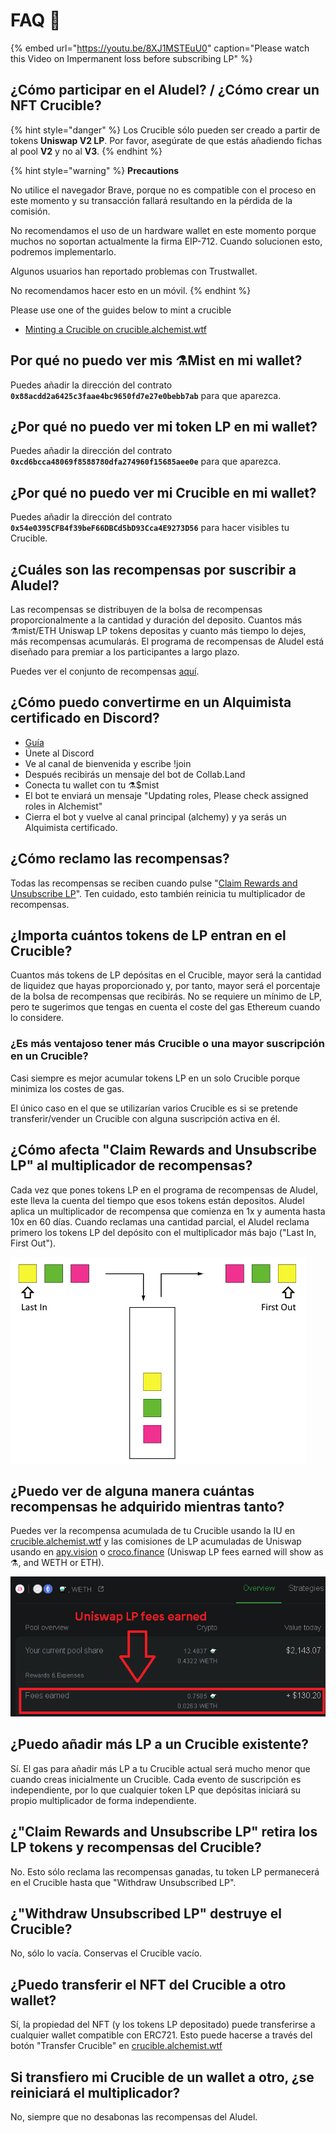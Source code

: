 # FAQ 📖

{% embed url="https://youtu.be/8XJ1MSTEuU0" caption="Please watch this Video on Impermanent loss before subscribing LP" %}

## **¿Cómo participar en el Aludel? / ¿Cómo crear un NFT Crucible?**

{% hint style="danger" %}
Los Crucible sólo pueden ser creado a partir de tokens **Uniswap V2 LP**. Por favor, asegúrate de que estás añadiendo fichas al pool **V2** y no al **V3**.
{% endhint %}

{% hint style="warning" %}
**Precautions** 

No utilice el navegador Brave, porque no es compatible con el proceso en este momento y su transacción fallará resultando en la pérdida de la comisión.

No recomendamos el uso de un hardware wallet en este momento porque muchos no soportan actualmente la firma EIP-712. Cuando solucionen esto, podremos implementarlo.

Algunos usuarios han reportado problemas con Trustwallet.

No recomendamos hacer esto en un móvil.
{% endhint %}

Please use one of the guides below to mint a crucible

* [Minting a Crucible on crucible.alchemist.wtf](guides-crucible.alchemist.wtf/)

## **Por qué no puedo ver mis ⚗️Mist en mi wallet?**

Puedes añadir la dirección del contrato **`0x88acdd2a6425c3faae4bc9650fd7e27e0bebb7ab`** para que aparezca.

## **¿Por qué no puedo ver mi token LP en mi wallet?**

Puedes añadir la dirección del contrato **`0xcd6bcca48069f8588780dfa274960f15685aee0e`** para que aparezca.

## **¿Por qué no puedo ver mi Crucible en mi wallet?**

Puedes añadir la dirección del contrato **`0x54e0395CFB4f39beF66DBCd5bD93Cca4E9273D56`** para hacer visibles tu Crucible.

## **¿Cuáles son las recompensas por suscribir a Aludel?**

Las recompensas se distribuyen de la bolsa de recompensas proporcionalmente a la cantidad y duración del deposito. Cuantos más ⚗️mist/ETH Uniswap LP tokens depositas y cuanto más tiempo lo dejes, más recompensas acumularás. El programa de recompensas de Aludel está diseñado para premiar a los participantes a largo plazo.

Puedes ver el conjunto de recompensas [aquí](https://etherscan.io/address/0x04108d6e9a51bec5170f8fd953a156cf754ba541).

## **¿Cómo puedo convertirme en un Alquimista certificado en Discord?**

* [Guía](https://alchemist-docs.gitbook.io/alchemist/crucible/how-to-become-a-certified-alchemist-on-discord)
* Únete al Discord
* Ve al canal de bienvenida y escribe !join
* Después recibirás un mensaje del bot de Collab.Land
* Conecta tu wallet con tu ⚗️$mist
* El bot te enviará un mensaje "Updating roles, Please check assigned roles in Alchemist"
* Cierra el bot y vuelve al canal principal \(alchemy\) y ya serás un Alquimista certificado.

## **¿Cómo reclamo las recompensas?**

Todas las recompensas se reciben cuando pulse "[Claim Rewards and Unsubscribe LP](guides-crucible.alchemist.wtf/claiming-rewards-and-unsubscribing-your-lp.md)". Ten cuidado, esto también reinicia tu multiplicador de recompensas. 

## **¿Importa cuántos tokens de LP entran en el Crucible?**

Cuantos más tokens de LP depósitas en el Crucible, mayor será la cantidad de liquidez que hayas proporcionado y, por tanto, mayor será el porcentaje de la bolsa de recompensas que recibirás. No se requiere un mínimo de LP, pero te sugerimos que tengas en cuenta el coste del gas Ethereum cuando lo considere.

### **¿Es más ventajoso tener más Crucible o una mayor suscripción en un Crucible?**

Casi siempre es mejor acumular tokens LP en un solo Crucible porque minimiza los costes de gas.

El único caso en el que se utilizarían varios Crucible es si se pretende transferir/vender un Crucible con alguna suscripción activa en él.

## **¿Cómo afecta "Claim Rewards and Unsubscribe LP" al multiplicador de recompensas?**

Cada vez que pones tokens LP en el programa de recompensas de Aludel, este lleva la cuenta del tiempo que esos tokens están depositos. Aludel aplica un multiplicador de recompensa que comienza en 1x y aumenta hasta 10x en 60 días. Cuando reclamas una cantidad parcial, el Aludel reclama primero los tokens LP del depósito con el multiplicador más bajo \("Last In, First Out"\).

![](../.gitbook/assets/untitled%20%281%29.png)

## **¿Puedo ver de alguna manera cuántas recompensas he adquirido mientras tanto?**

Puedes ver la recompensa acumulada de tu Crucible usando la IU en [crucible.alchemist.wtf](https://crucible.alchemist.wtf/) y las comisiones de LP acumuladas de Uniswap usando en [apy.vision](https://apy.vision/) o [croco.finance](https://croco.finance/) \(Uniswap LP fees earned will show as ⚗️, and WETH or ETH\).

![croco.finance](../.gitbook/assets/untitled.png)

## **¿Puedo añadir más LP a un Crucible existente?**

Sí. El gas para añadir más LP a tu Crucible actual será mucho menor que cuando creas inicialmente un Crucible. Cada evento de suscripción es independiente, por lo que cualquier token LP que depósitas iniciará su propio multiplicador de forma independiente.

## **¿"Claim Rewards and Unsubscribe LP" retira los LP tokens y recompensas del Crucible?**

No. Esto sólo reclama las recompensas ganadas, tu token LP permanecerá en el Crucible hasta que "Withdraw Unsubscribed LP".

## **¿"Withdraw Unsubscribed LP" destruye el Crucible?**

No, sólo lo vacía. Conservas el Crucible vacío.

## **¿Puedo transferir el NFT del Crucible a otro wallet?**

Sí, la propiedad del NFT \(y los tokens LP depositado\) puede transferirse a cualquier wallet compatible con ERC721. Esto puede hacerse a través del botón "Transfer Crucible" en [crucible.alchemist.wtf](https://crucible.alchemist.wtf/)

## **Si transfiero mi Crucible de un wallet a otro, ¿se reiniciará el multiplicador?**

No, siempre que no desabonas las recompensas del Aludel.

